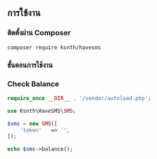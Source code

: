 ## การใช้งาน

### ติดตั้งผ่าน Composer
```
composer require ksnth/havesms
```

### ขั้นตอนการใช้งาน
### Check Balance
```php
require_once __DIR__ . '/vendor/autoload.php';

use Ksnth\HaveSMS\SMS;

$sms = new SMS([
    'token'   => '',
]);

echo $sms->balance();
```